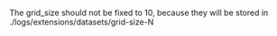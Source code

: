 The grid_size should not be fixed to 10, because they will be stored in ./logs/extensions/datasets/grid-size-N



